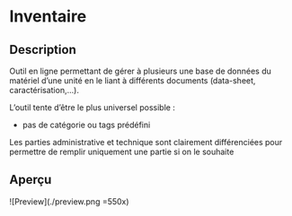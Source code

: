 # Inventaire

## Description

Outil en ligne permettant de gérer à plusieurs une base de données du matériel d’une unité en le liant à différents documents (data-sheet, caractérisation,…).

L’outil tente d’être le plus universel possible :
* pas de catégorie ou tags prédéfini

Les parties administrative et technique sont clairement différenciées pour permettre de remplir uniquement une partie si on le souhaite

## Aperçu

![Preview](./preview.png =550x)
